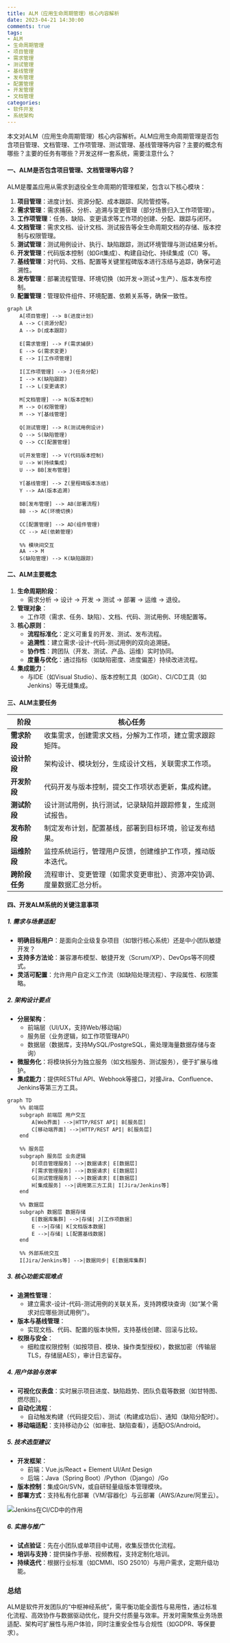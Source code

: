 ```yaml
---
title: ALM（应用生命周期管理）核心内容解析
date: 2023-04-21 14:30:00
comments: true
tags:
- ALM
- 生命周期管理
- 项目管理
- 需求管理
- 测试管理
- 基线管理
- 发布管理
- 配置管理
- 开发管理
- 文档管理
categories:
- 软件开发
- 系统架构
---
```


本文对ALM（应用生命周期管理）核心内容解析。ALM应用生命周期管理是否包含项目管理、文档管理、工作项管理、测试管理、基线管理等内容？主要的概念有哪些？主要的任务有哪些？开发这样一套系统，需要注意什么？


#### **一、ALM是否包含项目管理、文档管理等内容？**  
ALM是覆盖应用从需求到退役全生命周期的管理框架，包含以下核心模块：  
1. **项目管理**：进度计划、资源分配、成本跟踪、风险管控等。  
2. **需求管理**：需求捕获、分析、追溯与变更管理（部分场景归入工作项管理）。  
3. **工作项管理**：任务、缺陷、变更请求等工作项的创建、分配、跟踪与闭环。  
4. **文档管理**：需求文档、设计文档、测试报告等全生命周期文档的存储、版本控制与权限管理。  
5. **测试管理**：测试用例设计、执行、缺陷跟踪，测试环境管理与测试结果分析。  
6. **开发管理**：代码版本控制（如Git集成）、构建自动化、持续集成（CI）等。  
7. **基线管理**：对代码、文档、配置等关键里程碑版本进行冻结与追踪，确保可追溯性。  
8. **发布管理**：部署流程管理、环境切换（如开发→测试→生产）、版本发布控制。  
9. **配置管理**：管理软件组件、环境配置、依赖关系等，确保一致性。  


```mermaid
graph LR
    A[项目管理] --> B(进度计划)
    A --> C(资源分配)
    A --> D(成本跟踪)
    
    E[需求管理] --> F(需求捕获)
    E --> G(需求变更)
    E --> I[工作项管理]
    
    I[工作项管理] --> J(任务分配)
    I --> K(缺陷跟踪)
    I --> L(变更请求)
    
    M[文档管理] --> N(版本控制)
    M --> O(权限管理)
    M --> Y[基线管理]
    
    Q[测试管理] --> R(测试用例设计)
    Q --> S(缺陷管理)
    Q --> CC[配置管理]
    
    U[开发管理] --> V(代码版本控制)
    U --> W(持续集成)
    U --> BB[发布管理]
    
    Y[基线管理] --> Z(里程碑版本冻结)
    Y --> AA(版本追溯)
    
    BB[发布管理] --> AB(部署流程)
    BB --> AC(环境切换)
    
    CC[配置管理] --> AD(组件管理)
    CC --> AE(依赖管理)
    
    %% 模块间交互
    AA --> M
    S(缺陷管理) --> K(缺陷跟踪)
```    


#### **二、ALM主要概念**  
1. **生命周期阶段**：  
   - 需求分析 → 设计 → 开发 → 测试 → 部署 → 运维 → 退役。  
2. **管理对象**：  
   - 工作项（需求、任务、缺陷）、文档、代码、测试用例、环境配置等。  
3. **核心原则**：  
   - **流程标准化**：定义可重复的开发、测试、发布流程。  
   - **追溯性**：建立需求-设计-代码-测试用例的双向追溯链。  
   - **协作性**：跨团队（开发、测试、产品、运维）实时协同。  
   - **度量与优化**：通过指标（如缺陷密度、进度偏差）持续改进流程。  
4. **集成能力**：  
   - 与IDE（如Visual Studio）、版本控制工具（如Git）、CI/CD工具（如Jenkins）等无缝集成。  


#### **三、ALM主要任务**  
| **阶段**       | **核心任务**                                                                 |  
|----------------|-----------------------------------------------------------------------------|  
| **需求阶段**   | 收集需求，创建需求文档，分解为工作项，建立需求跟踪矩阵。                     |  
| **设计阶段**   | 架构设计、模块划分，生成设计文档，关联需求工作项。                           |  
| **开发阶段**   | 代码开发与版本控制，提交工作项状态更新，集成构建。                           |  
| **测试阶段**   | 设计测试用例，执行测试，记录缺陷并跟踪修复，生成测试报告。                   |  
| **发布阶段**   | 制定发布计划，配置基线，部署到目标环境，验证发布结果。                       |  
| **运维阶段**   | 监控系统运行，管理用户反馈，创建维护工作项，推动版本迭代。                   |  
| **跨阶段任务** | 流程审计、变更管理（如需求变更审批）、资源冲突协调、度量数据汇总分析。       |  


#### **四、开发ALM系统的关键注意事项**  
##### **1. 需求与场景适配**  
- **明确目标用户**：是面向企业级复杂项目（如银行核心系统）还是中小团队敏捷开发？  
- **支持多方法论**：兼容瀑布模型、敏捷开发（Scrum/XP）、DevOps等不同模式。  
- **灵活可配置**：允许用户自定义工作流（如缺陷处理流程）、字段属性、权限策略。  

##### **2. 架构设计要点**  
- **分层架构**：  
  - 前端层（UI/UX，支持Web/移动端）  
  - 服务层（业务逻辑，如工作项管理API）  
  - 数据层（数据库，支持MySQL/PostgreSQL，需处理海量数据存储与查询）  
- **微服务化**：将模块拆分为独立服务（如文档服务、测试服务），便于扩展与维护。  
- **集成能力**：提供RESTful API、Webhook等接口，对接Jira、Confluence、Jenkins等第三方工具。  


```mermaid
graph TD
    %% 前端层
    subgraph 前端层 用户交互
        A[Web界面] -->|HTTP/REST API| B[服务层]
        C[移动端界面] -->|HTTP/REST API| B[服务层]
    end
    
    %% 服务层
    subgraph 服务层 业务逻辑
        D[项目管理服务] -->|数据请求| E[数据层]
        F[需求管理服务] -->|数据请求| E[数据层]
        G[测试管理服务] -->|数据请求| E[数据层]
        H[集成服务] -->|调用第三方工具| I[Jira/Jenkins等]
    end
    
    %% 数据层
    subgraph 数据层 数据存储
        E[数据库集群] -->|存储| J[工作项数据]
        E -->|存储| K[文档版本数据]
        E -->|存储| L[配置基线数据]
    end
    
    %% 外部系统交互
    I[Jira/Jenkins等] -->|数据同步| E[数据库集群]
```


##### **3. 核心功能实现难点**  
- **追溯性管理**：  
  - 建立需求-设计-代码-测试用例的关联关系，支持跨模块查询（如“某个需求对应哪些测试用例”）。  
- **版本与基线管理**：  
  - 实现文档、代码、配置的版本快照，支持基线创建、回滚与比较。  
- **权限与安全**：  
  - 细粒度权限控制（如按项目、模块、操作类型授权），数据加密（传输层TLS，存储层AES），审计日志留存。  

##### **4. 用户体验与效率**  
- **可视化仪表盘**：实时展示项目进度、缺陷趋势、团队负载等数据（如甘特图、燃尽图）。  
- **自动化流程**：  
  - 自动触发构建（代码提交后）、测试（构建成功后）、通知（缺陷分配时）。  
- **移动端适配**：支持移动办公（如审批、缺陷查看），适配iOS/Android。  

##### **5. 技术选型建议**  
- **开发框架**：  
  - 前端：Vue.js/React + Element UI/Ant Design  
  - 后端：Java（Spring Boot）/Python（Django）/Go  
- **版本控制**：集成Git/SVN，或自研轻量级版本管理模块。  
- **部署方式**：支持私有化部署（VM/容器化）与云部署（AWS/Azure/阿里云）。  

![Jenkins在CI/CD中的作用](https://s2.loli.net/2025/02/15/xGEwk3Minhfazev.png)

##### **6. 实施与推广**  
- **试点验证**：先在小团队或单项目中试用，收集反馈优化流程。  
- **培训与支持**：提供操作手册、视频教程，支持定制化培训。  
- **持续迭代**：根据行业标准（如CMMI、ISO 25010）与用户需求，定期升级功能。  


### **总结**  
ALM是软件开发团队的“中枢神经系统”，需平衡功能全面性与易用性，通过标准化流程、高效协作与数据驱动优化，提升交付质量与效率。开发时需聚焦业务场景适配、架构可扩展性与用户体验，同时注重安全性与合规性（如GDPR、等保要求）。


